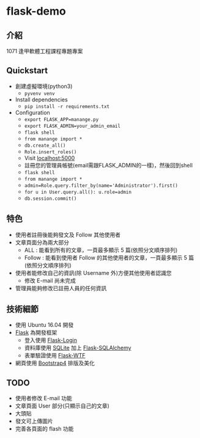# flask-demo

## 介紹

1071 逢甲軟體工程課程專題專案

## Quickstart

+ 創建虛擬環境(python3)
    + `pyvenv venv`
+ Install dependencies
    + `pip install -r requirements.txt`
+ Configuration
    + `export FLASK_APP=manange.py`
    + `export FLASK_ADMIN=your_admin_email`
    + `flask shell`
    + `from manange import *`
    + `db.create_all()`
    + `Role.insert_roles()`
    + Visit [localhost:5000](http://localhost:5000)
    + 註冊您的管理員帳號(email需跟FLASK_ADMIN的一樣)，然後回到shell
    + `flask shell`
    + `from manange import *`
    + `admin=Role.query.filter_by(name='Administrator').first()`
    + `for u in User.query.all(): u.role=admin`
    + `db.session.commit()`

## 特色

+ 使用者註冊後能夠發文及 Follow 其他使用者
+ 文章頁面分為兩大部分
    + ALL : 能看到所有的文章，一頁最多顯示 5 篇(依照分文順序排列)
    + Follow : 能看到使用者 Follow 的其他使用者的文章，一頁最多顯示 5 篇(依照分文順序排列)
+ 使用者能修改自己的資訊(除 Username 外)方便其他使用者認識您
    + 修改 E-mail 尚未完成
+ 管理員能夠修改已註冊人員的任何資訊

## 技術細節

+ 使用 Ubuntu 16.04 開發
+ [Flask](https://github.com/pallets/flask) 為開發框架
    + 登入使用 [Flask-Login](https://github.com/maxcountryman/flask-login)
    + 資料庫使用 [SQLite](https://www.sqlite.org/index.html) 加上 [Flask-SQLAlchemy](https://github.com/mitsuhiko/flask-sqlalchemy)
    + 表單驗證使用 [Flask-WTF](https://github.com/lepture/flask-wtf)
+ 網頁使用 [Bootstrap4](https://getbootstrap.com/) 排版及美化

## TODO

+ 使用者修改  E-mail 功能
+ 文章頁面 User 部分(只顯示自己的文章)
+ 大頭貼
+ 發文可上傳圖片
+ 完善各頁面的 flash 功能